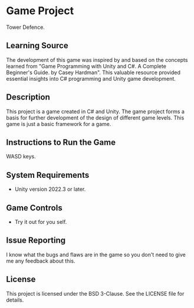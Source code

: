 # Game Project
Tower Defence.

## Learning Source
The development of this game was inspired by and based on the concepts learned from "Game Programming with Unity and C#. A Complete Beginner's Guide. by Casey Hardman".
This valuable resource provided essential insights into C# programming and Unity game development.

## Description
This project is a game created in C# and Unity.
The game project forms a basis for further development of the design of different game levels.
This game is just a basic framework for a game.

## Instructions to Run the Game
WASD keys.

## System Requirements
- Unity version 2022.3 or later.

## Game Controls
- Try it out for you self.

## Issue Reporting
I know what the bugs and flaws are in the game so you don't need to give me any feedback about this.

## License
This project is licensed under the BSD 3-Clause. See the LICENSE file for details.

